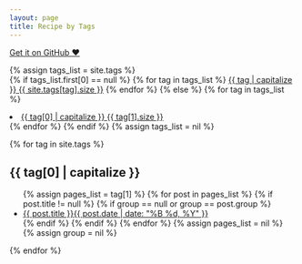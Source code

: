 ```yaml
---
layout: page
title: Recipe by Tags
---
```


<a href="https://github.com/muan/scribble" target="_blank" class="big-button gray">Get it on GitHub &hearts;</a>

{% assign tags_list = site.tags %}  
{% if tags_list.first[0] == null %}
{% for tag in tags_list %} 
<a href="#{{ tag }}" class="big-button gray">{{ tag | capitalize }} <span>{{ site.tags[tag].size }}</span></a>
{% endfor %}
{% else %}
{% for tag in tags_list %} 
<li><a href="#{{ tag[0] }}">{{ tag[0] | capitalize }} <span>{{ tag[1].size }}</span></a></li>
{% endfor %}
{% endif %}
{% assign tags_list = nil %}
</ul>

{% for tag in site.tags %} 
<h2 id="{{ tag[0] }}">{{ tag[0] | capitalize }}</h2>
<ul class="post-list">
{% assign pages_list = tag[1] %}  
{% for post in pages_list %}
{% if post.title != null %}
{% if group == null or group == post.group %}
<li><a href="{{ site.url }}{{ post.url }}">{{ post.title }}<span class="entry-date"><time datetime="{{ post.date | date_to_xmlschema }}" itemprop="datePublished">{{ post.date | date: "%B %d, %Y" }}</time></a></li>
{% endif %}
{% endif %}
{% endfor %}
{% assign pages_list = nil %}
{% assign group = nil %}
</ul>
{% endfor %}
